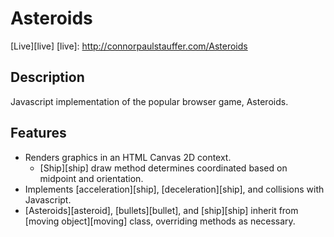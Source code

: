 # Asteroids

[Live][live]
[live]: http://connorpaulstauffer.com/Asteroids

## Description

Javascript implementation of the popular browser game, Asteroids.


## Features

  * Renders graphics in an HTML Canvas 2D context.
    * [Ship][ship] draw method determines coordinated based on midpoint and
    orientation.
  * Implements [acceleration][ship], [deceleration][ship], and collisions with
  Javascript.
  * [Asteroids][asteroid], [bullets][bullet], and [ship][ship] inherit from
  [moving object][moving] class, overriding methods as necessary.
